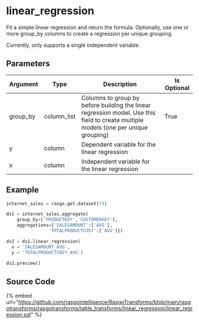 

# linear_regression

Fit a simple linear regression and return the formula. Optionally, use one or more group_by columns to create a regression per unique grouping.

Currently, only supports a single independent variable.


## Parameters

| Argument |    Type     |                                                             Description                                                             | Is Optional |
| -------- | ----------- | ----------------------------------------------------------------------------------------------------------------------------------- | ----------- |
| group_by | column_list | Columns to group by before building the linear regression model. Use this field to create multiple models (one per unique grouping) | True        |
| y        | column      | Dependent variable for the linear regression                                                                                        |             |
| x        | column      | Independent variable for the linear regression                                                                                      |             |


## Example

```python
internet_sales = rasgo.get.dataset(74)

ds1 = internet_sales.aggregate(
    group_by=['PRODUCTKEY','CUSTOMERKEY'],
    aggregations={'SALESAMOUNT':['AVG'],
                'TOTALPRODUCTCOST':['AVG']})

ds2 = ds1.linear_regression(
  x = 'SALESAMOUNT_AVG',
  y = 'TOTALPRODUCTCOST_AVG')

ds2.preview()
```

## Source Code

{% embed url="https://github.com/rasgointelligence/RasgoTransforms/blob/main/rasgotransforms/rasgotransforms/table_transforms/linear_regression/linear_regression.sql" %}

